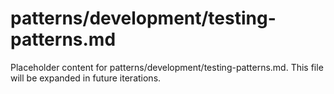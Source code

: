 # patterns/development/testing-patterns.md

Placeholder content for patterns/development/testing-patterns.md. This file will be expanded in future iterations.